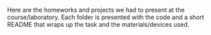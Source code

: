 Here are the homeworks and projects we had to present at the course/laboratory.
Each folder is presented with the code and a short README that wraps up the task and the materials/devices used.
